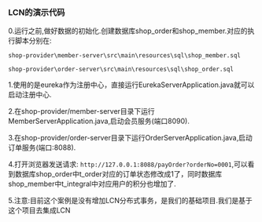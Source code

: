 ### LCN的演示代码

0.运行之前,做好数据的初始化.创建数据库shop_order和shop_member.对应的执行脚本分别在:

`shop-provider\member-server\src\main\resources\sql\shop_member.sql`

`shop-provider\order-server\src\main\resources\sql\shop_order.sql`

1.使用的是eureka作为注册中心，直接运行EurekaServerApplication.java就可以启动注册中心.

2.在shop-provider/member-server目录下运行MemberServerApplication.java,启动会员服务(端口8090).

3.在shop-provider/order-server目录下运行OrderServerApplication.java,启动订单服务(端口:8088).

4.打开浏览器发送请求: `http://127.0.0.1:8088/payOrder?orderNo=0001`,可以看到数据库shop_order中t_order对应的订单状态修改成1了，同时数据库shop_member中t_integral中对应用户的积分也增加了.

5.注意:目前这个案例是没有增加LCN分布式事务，是我们的基础项目.我们是基于这个项目去集成LCN

